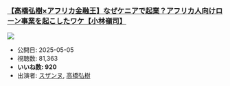 ### [【高橋弘樹×アフリカ金融王】なぜケニアで起業？アフリカ人向けローン事業を起こしたワケ【小林嶺司】](https://www.youtube.com/watch?v=uleL4o4H-Ck)
[![](https://img.youtube.com/vi/uleL4o4H-Ck/sddefault.jpg)](https://www.youtube.com/watch?v=uleL4o4H-Ck)
-   公開日: 2025-05-05
-   視聴数: 81,363
-   **いいね数: 920**
-   出演者: [スザンヌ](/rehacq_fan/people/スザンヌ "wikilink"), [高橋弘樹](/rehacq_fan/people/高橋弘樹 "wikilink")
